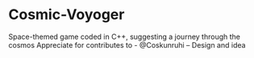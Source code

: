 # Cosmic-Voyoger

Space-themed game coded in C++, suggesting a journey through the cosmos
Appreciate for contributes to - @Coskunruhi – Design and idea 
